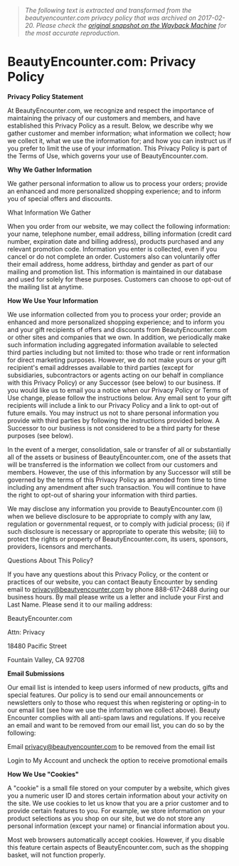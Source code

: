 > *The following text is extracted and transformed from the beautyencounter.com privacy policy that was archived on 2017-02-20. Please check the [original snapshot on the Wayback Machine](https://web.archive.org/web/20170220091556id_/https%3A//www.beautyencounter.com/privacy-policy) for the most accurate reproduction.*

# BeautyEncounter.com: Privacy Policy

**Privacy Policy Statement**

At BeautyEncounter.com, we recognize and respect the importance of maintaining the privacy of our customers and members, and have established this Privacy Policy as a result. Below, we describe why we gather customer and member information; what information we collect; how we collect it, what we use the information for; and how you can instruct us if you prefer to limit the use of your information. This Privacy Policy is part of the Terms of Use, which governs your use of BeautyEncounter.com.

**Why We Gather Information**

We gather personal information to allow us to process your orders; provide an enhanced and more personalized shopping experience; and to inform you of special offers and discounts.

What Information We Gather

When you order from our website, we may collect the following information: your name, telephone number, email address, billing information (credit card number, expiration date and billing address), products purchased and any relevant promotion code. Information you enter is collected, even if you cancel or do not complete an order. Customers also can voluntarily offer their email address, home address, birthday and gender as part of our mailing and promotion list. This information is maintained in our database and used for solely for these purposes. Customers can choose to opt-out of the mailing list at anytime.

**How We Use Your Information**

We use information collected from you to process your order; provide an enhanced and more personalized shopping experience; and to inform you and your gift recipients of offers and discounts from BeautyEncounter.com or other sites and companies that we own. In addition, we periodically make such information including aggregated information available to selected third parties including but not limited to: those who trade or rent information for direct marketing purposes. However, we do not make yours or your gift recipient's email addresses available to third parties (except for subsidiaries, subcontractors or agents acting on our behalf in compliance with this Privacy Policy) or any Successor (see below) to our business. If you would like us to email you a notice when our Privacy Policy or Terms of Use change, please follow the instructions below. Any email sent to your gift recipients will include a link to our Privacy Policy and a link to opt-out of future emails. You may instruct us not to share personal information you provide with third parties by following the instructions provided below. A Successor to our business is not considered to be a third party for these purposes (see below).

In the event of a merger, consolidation, sale or transfer of all or substantially all of the assets or business of BeautyEncounter.com, one of the assets that will be transferred is the information we collect from our customers and members. However, the use of this information by any Successor will still be governed by the terms of this Privacy Policy as amended from time to time including any amendment after such transaction. You will continue to have the right to opt-out of sharing your information with third parties.

We may disclose any information you provide to BeautyEncounter.com (i) when we believe disclosure to be appropriate to comply with any law, regulation or governmental request, or to comply with judicial process; (ii) if such disclosure is necessary or appropriate to operate this website; (iii) to protect the rights or property of BeautyEncounter.com, its users, sponsors, providers, licensors and merchants.

Questions About This Policy?

If you have any questions about this Privacy Policy, or the content or practices of our website, you can contact Beauty Encounter by sending email to privacy@beautyencounter.com by phone 888-617-2488 during our business hours. By mail please write us a letter and include your First and Last Name. Please send it to our mailing address:

BeautyEncounter.com

Attn: Privacy

18480 Pacific Street

Fountain Valley, CA 92708

**Email Submissions**

Our email list is intended to keep users informed of new products, gifts and special features. Our policy is to send our email announcements or newsletters only to those who request this when registering or opting-in to our email list (see how we use the information we collect above). Beauty Encounter complies with all anti-spam laws and regulations. If you receive an email and want to be removed from our email list, you can do so by the following:

Email privacy@beautyencounter.com to be removed from the email list

Login to My Account and uncheck the option to receive promotional emails

**How We Use "Cookies"**

A "cookie" is a small file stored on your computer by a website, which gives you a numeric user ID and stores certain information about your activity on the site. We use cookies to let us know that you are a prior customer and to provide certain features to you. For example, we store information on your product selections as you shop on our site, but we do not store any personal information (except your name) or financial information about you.

Most web browsers automatically accept cookies. However, if you disable this feature certain aspects of BeautyEncounter.com, such as the shopping basket, will not function properly.
